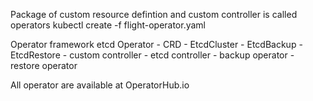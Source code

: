 Package of custom resource defintion and custom controller is called operators
kubectl create -f flight-operator.yaml

Operator framework
etcd Operator
    - CRD
        - EtcdCluster
        - EtcdBackup
        - EtcdRestore
    - custom controller
        - etcd controller
        - backup operator
        - restore operator

All operator are available at OperatorHub.io
